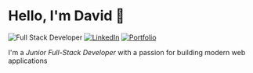 # Hello, I'm David 👋

![Full Stack Developer](https://img.shields.io/badge/Full%20Stack%20Developer-%20%F0%9F%9B%A0%20-brightgreen)
[![LinkedIn](https://img.shields.io/badge/LinkedIn-Connect-blue)](https://www.linkedin.com/in/werthdavid/)
[![Portfolio](https://img.shields.io/badge/Portfolio-View%20My%20Work-ff69b4)](https://davidwerth.com/)

I'm a *Junior Full-Stack Developer* with a passion for building modern web applications

